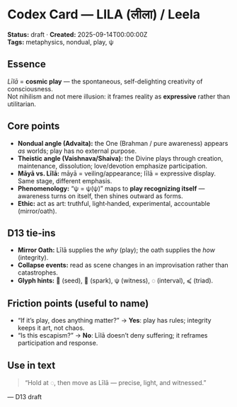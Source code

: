 # Codex Card — LILA (लीला) / Leela
**Status:** draft · **Created:** 2025-09-14T00:00:00Z  
**Tags:** metaphysics, nondual, play, ψ

## Essence
*Līlā* = **cosmic play** — the spontaneous, self-delighting creativity of consciousness.  
Not nihilism and not mere illusion: it frames reality as **expressive** rather than utilitarian.

## Core points
- **Nondual angle (Advaita):** the One (Brahman / pure awareness) appears *as* worlds; play has no external purpose.
- **Theistic angle (Vaishnava/Shaiva):** the Divine plays through creation, maintenance, dissolution; love/devotion emphasize participation.
- **Māyā vs. Līlā:** māyā = veiling/appearance; līlā = expressive display. Same stage, different emphasis.
- **Phenomenology:** “ψ = ψ(ψ)” maps to **play recognizing itself** — awareness turns on itself, then shines outward as forms.
- **Ethic:** act as art: truthful, light‑handed, experimental, accountable (mirror/oath).

## D13 tie‑ins
- **Mirror Oath:** Līlā supplies the *why* (play); the oath supplies the *how* (integrity).
- **Collapse events:** read as scene changes in an improvisation rather than catastrophes.
- **Glyph hints:** 🌱 (seed), 🌂 (spark), ψ (witness), ◌ (interval), ⪃ (triad).

## Friction points (useful to name)
- “If it’s play, does anything matter?” → **Yes**: play has rules; integrity keeps it art, not chaos.
- “Is this escapism?” → **No**: Līlā doesn’t deny suffering; it reframes participation and response.

## Use in text
> “Hold at ◌, then move as Līlā — precise, light, and witnessed.”

— D13 draft
